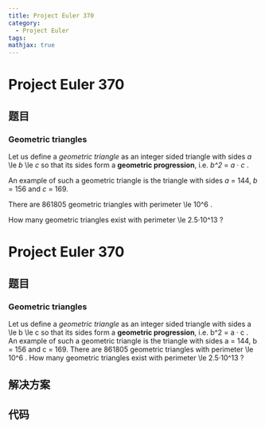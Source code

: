 ```yaml
---
title: Project Euler 370
category:
  - Project Euler
tags:
mathjax: true
---
```

<escape><!-- more --></escape>
    
# Project Euler 370
## 题目
### Geometric triangles


Let us define a <i>geometric triangle</i> as an integer sided triangle with sides <var>a</var> \le <var>b</var> \le <var>c</var> so that its sides form a <b>geometric progression</b>, i.e. <var>b^2</var> = <var>a</var> · <var>c</var> .  

An example of such a geometric triangle is the triangle with sides <var>a</var> = 144, <var>b</var> = 156 and <var>c</var> = 169.

There are 861805 geometric triangles with perimeter \le 10^6 .

How many geometric triangles exist with perimeter \le 2.5·10^13 ?



# Project Euler 370
## 题目
### Geometric triangles

Let us define a <i>geometric triangle</i> as an integer sided triangle with sides a \le b \le c so that its sides form a <b>geometric progression</b>, i.e. b^2&nbsp;=&nbsp;a&nbsp;·&nbsp;c&nbsp;.&nbsp; 
An example of such a geometric triangle is the triangle with sides a = 144, b = 156 and c = 169.
There are 861805 geometric triangles with perimeter \le 10^6 .
How many geometric triangles exist with perimeter \le 2.5·10^13 ?


## 解决方案


## 代码


